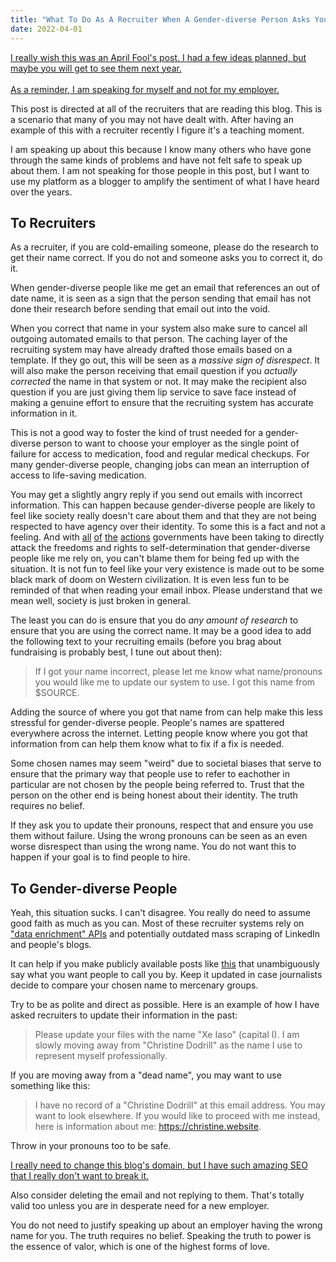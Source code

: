 ```yaml
---
title: "What To Do As A Recruiter When A Gender-diverse Person Asks You To Update Their Name"
date: 2022-04-01
---
```


[I really wish this was an April Fool's post. I had a few ideas planned, but
maybe you will get to see them next year.<br /><br />As a reminder, I am
speaking for myself and not for my employer.](conversation://Cadey/coffee)

This post is directed at all of the recruiters that are reading this blog. This
is a scenario that many of you may not have dealt with. After having an example
of this with a recruiter recently I figure it's a teaching moment.

I am speaking up about this because I know many others who have gone through the
same kinds of problems and have not felt safe to speak up about them. I am not
speaking for those people in this post, but I want to use my platform as a
blogger to amplify the sentiment of what I have heard over the years.

## To Recruiters

As a recruiter, if you are cold-emailing someone, please do the research to get
their name correct. If you do not and someone asks you to correct it, do it.

When gender-diverse people like me get an email that references an out of date
name, it is seen as a sign that the person sending that email has not done their
research before sending that email out into the void.

When you correct that name in your system also make sure to cancel all outgoing
automated emails to that person. The caching layer of the recruiting system may
have already drafted those emails based on a template. If they go out, this will
be seen as a _massive sign of disrespect_. It will also make the person
receiving that email question if you _actually corrected_ the name in that
system or not. It may make the recipient also question if you are just giving
them lip service to save face instead of making a genuine effort to ensure that
the recruiting system has accurate information in it.

This is not a good way to foster the kind of trust needed for a gender-diverse
person to want to choose your employer as the single point of failure for access
to medication, food and regular medical checkups. For many gender-diverse
people, changing jobs can mean an interruption of access to life-saving
medication.

You may get a slightly angry reply if you send out emails with incorrect
information. This can happen because gender-diverse people are likely to feel
like society really doesn't care about them and that they are not being
respected to have agency over their identity. To some this is a fact and not
a feeling. And with
[all](https://www.theguardian.com/us-news/2022/mar/10/idaho-bill-trans-youth-treatment-ban-passes-house)
[of](https://www.washingtonpost.com/dc-md-va/2022/03/17/texas-trans-child-abuse-investigations/)
[the](https://www.nbcnews.com/nbc-out/out-politics-and-policy/alabama-bill-seeks-ban-hormone-treatments-trans-youth-rcna18512)
[actions](https://www.hrc.org/press-releases/breaking-2021-becomes-record-year-for-anti-transgender-legislation)
governments have been taking to directly attack the freedoms and rights to
self-determination that gender-diverse people like me rely on, you can't blame
them for being fed up with the situation. It is not fun to feel like your very
existence is made out to be some black mark of doom on Western civilization. It
is even less fun to be reminded of that when reading your email inbox. Please
understand that we mean well, society is just broken in general.

The least you can do is ensure that you do _any amount of research_ to ensure
that you are using the correct name. It may be a good idea to add the following
text to your recruiting emails (before you brag about fundraising is probably
best, I tune out about then):

> If I got your name incorrect, please let me know what name/pronouns you would
> like me to update our system to use. I got this name from $SOURCE.

Adding the source of where you got that name from can help make this less
stressful for gender-diverse people. People's names are spattered everywhere
across the internet. Letting people know where you got that information from can
help them know what to fix if a fix is needed.

Some chosen names may seem "weird" due to societal biases that serve to ensure
that the primary way that people use to refer to eachother in particular are not
chosen by the people being referred to. Trust that the person on the other end
is being honest about their identity. The truth requires no belief.

If they ask you to update their pronouns, respect that and ensure you use them
without failure. Using the wrong pronouns can be seen as an even worse
disrespect than using the wrong name. You do not want this to happen if your
goal is to find people to hire.

## To Gender-diverse People

Yeah, this situation sucks. I can't disagree. You really do need to assume good
faith as much as you can. Most of these recruiter systems rely on ["data
enrichment" APIs](https://clearbit.com/) and potentially outdated mass scraping
of LinkedIn and people's blogs.

It can help if you make publicly available posts like
[this](/blog/xe-2021-08-07) that unambiguously say what you want people to call
you by. Keep it updated in case journalists decide to compare your chosen name
to mercenary groups.

Try to be as polite and direct as possible. Here is an example of how I have
asked recruiters to update their information in the past:

> Please update your files with the name "Xe Iaso" (capital I). I am
> slowly moving away from "Christine Dodrill" as the name I use to
> represent myself professionally.

If you are moving away from a "dead name", you may want to use something like
this:

> I have no record of a "Christine Dodrill" at this email address. You may want
> to look elsewhere. If you would like to proceed with me instead, here is
> information about me: https://christine.website.

Throw in your pronouns too to be safe.

[I really need to change this blog's domain, but I have such amazing SEO that I
really don't want to break it.](conversation://Cadey/coffee)

Also consider deleting the email and not replying to them. That's totally valid
too unless you are in desperate need for a new employer.

You do not need to justify speaking up about an employer having the wrong name
for you. The truth requires no belief. Speaking the truth to power is the
essence of valor, which is one of the highest forms of love.
